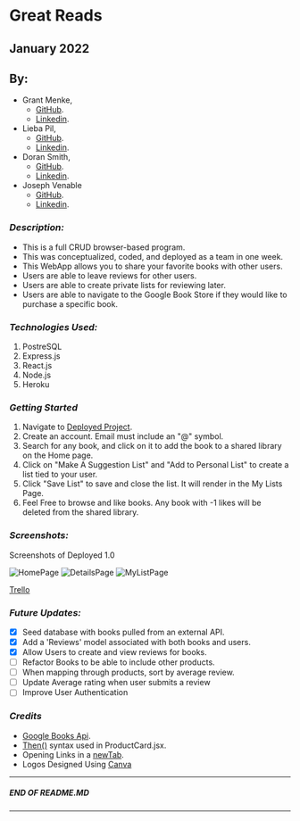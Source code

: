 # Great Reads
## January 2022
## By:
* Grant Menke, 
  * [GitHub](https://github.com/gmenke54).
  * [Linkedin](https://www.linkedin.com/in/grantmenke/).
* Lieba Pil,
  * [GitHub](https://github.com/liebapil).
  * [Linkedin](https://www.linkedin.com/in/lieba-pil/).
* Doran Smith, 
  * [GitHub](https://github.com/andora814).
  * [Linkedin](https://www.linkedin.com/in/dorancsmith/).
* Joseph Venable
  * [GitHub](https://github.com/JJVenable).
  * [Linkedin](https://www.linkedin.com/in/jjvenable).


### ***Description:***
* This is a full CRUD browser-based program.
* This was conceptualized, coded, and deployed as a team in one week. 
* This WebApp allows you to share your favorite books with other users.
* Users are able to leave reviews for other users.
* Users are able to create private lists for reviewing later.
* Users are able to navigate to the Google Book Store if they would like to purchase a specific book.


### ***Technologies Used:***
1. PostreSQL
2. Express.js
3. React.js
4. Node.js
5. Heroku

### ***Getting Started***
  1) Navigate to [Deployed Project](https://greatreadz.herokuapp.com/).
  2) Create an account. Email must include an "@" symbol. 
  3) Search for any book, and click on it to add the book to a shared library on the Home page.
  4) Click on "Make A Suggestion List" and "Add to Personal List" to create a list tied to your user.
  5) Click "Save List" to save and close the list. It will render in the My Lists Page.
  6) Feel Free to browse and like books. Any book with -1 likes will be deleted from the shared library.

### ***Screenshots:***
Screenshots of Deployed 1.0

![HomePage](https://i.imgur.com/gDHyx4F.png)
![DetailsPage](https://i.imgur.com/JT0eMMX.png)
![MyListPage](https://i.imgur.com/v15kHFP.png)

[Trello](https://trello.com/b/SpsKmzpm/congo-p3)


### ***Future Updates:***
- [x] Seed database with books pulled from an external API.
- [x] Add a 'Reviews' model associated with both books and users.
- [x] Allow Users to create and view reviews for books.
- [ ] Refactor Books to be able to include other products.
- [ ] When mapping through products, sort by average review.
- [ ] Update Average rating when user submits a review
- [ ] Improve User Authentication

### ***Credits***
* [Google Books Api](https://developers.google.com/books). 
* [Then()](https://www.geeksforgeeks.org/why-we-use-then-method-in-javascript/#:~:text=The%20then()%20method%20in,the%20code%20difficult%20to%20maintain.) syntax used in ProductCard.jsx.
* Opening Links in a [newTab](https://www.freecodecamp.org/news/how-to-use-html-to-open-link-in-new-tab/).
* Logos Designed Using [Canva](https://www.canva.com/)

---
#####  END OF README.MD
---

